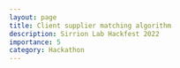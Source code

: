 ```yaml
---
layout: page
title: Client supplier matching algorithm
description: Sirrion Lab Hackfest 2022
importance: 5
category: Hackathon
---
```

